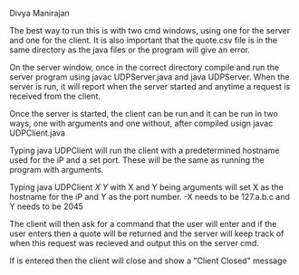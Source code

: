 Divya Manirajan

The best way to run this is with two cmd windows, using one for the server and one for the client.
It is also important that the quote.csv file is in the same directory as the java files or the program will give an error.

On the server window, once in the correct directory compile and run the server program using javac UDPServer.java and java UDPServer. When the server is run, it will report when the server started and anytime a request is received from the client.

Once the server is started, the client can be run and it can be run in two ways, one with arguments and one
without, after compiled usign javac UDPClient.java

Typing java UDPClient will run the client with a predetermined hostname used for the iP and a set port. These will be the same as running the program with arguments.

Typing java UDPClient _X_ _Y_ with X and Y being arguments will set X as the hostname for the iP and Y as the port number.
-X needs to be 127.a.b.c and Y needs to be 2045

The client will then ask for a command that the user will enter and if the user enters <REQUESTQUOTE> then a quote will be returned and the server will keep track of when this request was recieved and output this on the server cmd.

If <END> is entered then the client will close and show a "Client Closed" message
